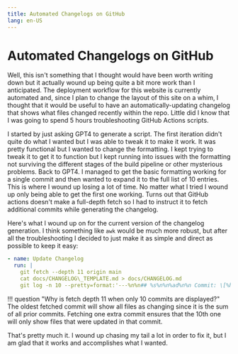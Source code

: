 ```yaml
---
title: Automated Changelogs on GitHub
lang: en-US
---
```


# Automated Changelogs on GitHub

Well, this isn't something that I thought would have been worth writing down but it actually wound up being quite a bit more work than I anticipated.
The deployment workflow for this website is currently automated and, since I plan to change the layout of this site on a whim, I thought that it would be useful to have an automatically-updating changelog that shows what files changed recently within the repo.
Little did I know that I was going to spend 5 hours troubleshooting GitHub Actions scripts.

I started by just asking GPT4 to generate a script. The first iteration didn't quite do what I wanted but I was able to tweak it to make it work. It was pretty functional but I wanted to change the formatting. I kept trying to tweak it to get it to function but I kept running into issues with the formatting not surviving the different stages of the build pipeline or other mysterious problems. Back to GPT4.
I managed to get the basic formatting working for a single commit and then wanted to expand it to the full list of 10 entries. This is where I wound up losing a lot of time. No matter what I tried I wound up only being able to get the first one working. Turns out that GitHub actions doesn't make a full-depth fetch so I had to instruct it to fetch additional commits while generating the changelog. 

Here's what I wound up on for the current version of the changelog generation. I think something like `awk` would be much more robust, but after all the troubleshooting I decided to just make it as simple and direct as possible to keep it easy:

```yaml
- name: Update Changelog
  run: |
    git fetch --depth 11 origin main
    cat docs/CHANGELOG\_TEMPLATE.md > docs/CHANGELOG.md
    git log -n 10 --pretty=format:'---%n%n## %s%n%n%ad%n%n Commit: \[%h]\(https://github.com/${{ github.repository }}/commit/%H)%n%n\*\*Changed Files:\*\*%n' --name-only | sed 's/$/  /' >> docs/CHANGELOG.md
```

!!! question "Why is fetch depth 11 when only 10 commits are displayed?"
	The oldest fetched commit will show all files as changing since it is the sum of all prior commits. Fetching one extra commit ensures that the 10th one will only show files that were updated in that commit.

That's pretty much it. I wound up chasing my tail a lot in order to fix it, but I am glad that it works and accomplishes what I wanted.
